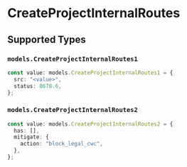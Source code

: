 # CreateProjectInternalRoutes


## Supported Types

### `models.CreateProjectInternalRoutes1`

```typescript
const value: models.CreateProjectInternalRoutes1 = {
  src: "<value>",
  status: 8678.6,
};
```

### `models.CreateProjectInternalRoutes2`

```typescript
const value: models.CreateProjectInternalRoutes2 = {
  has: [],
  mitigate: {
    action: "block_legal_cwc",
  },
};
```

